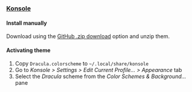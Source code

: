 ### [Konsole](https://konsole.kde.org/)

#### Install manually

Download using the [GitHub .zip download](https://github.com/dracula/konsole/archive/master.zip) option and unzip them.

#### Activating theme

1.  Copy `Dracula.colorscheme` to `~/.local/share/konsole`
2.  Go to _Konsole > Settings > Edit Current Profile… > Appearance_ tab
3.  Select the _Dracula_ scheme from the _Color Schemes & Background…_ pane
